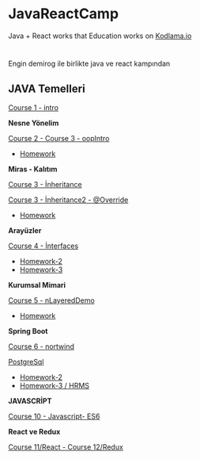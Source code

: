 # JavaReactCamp 
Java + React works that Education works on [Kodlama.io](https://www.kodlama.io/) 

# 

Engin demirog ile birlikte java ve react kampından 


##  JAVA Temelleri 

[Course 1 - intro](https://github.com/meryemtnkt/javaCamp/tree/main/intro/src/intro)

**Nesne Yönelim**

[Course 2 - Course 3 - oopIntro](https://github.com/meryemtnkt/javaCamp/tree/main/oopIntro)

 - [Homework](https://github.com/meryemtnkt/javaCamp/tree/main/dayTwoHomeWorkOne/src/dayTwoHomeWorkOne)



**Miras - Kalıtım**
 
 [Course 3 - İnheritance](https://github.com/meryemtnkt/javaCamp/tree/main/inheritance/src/inheritance)
 
 [Course 3 - İnheritance2 - @Override](https://github.com/meryemtnkt/javaCamp/tree/main/inhetritance2/src/inhetritance2)
 
 - [Homework](https://github.com/meryemtnkt/javaCamp/tree/main/dayThreeHomeWork/src/dayThreeHomeWork)


**Arayüzler**

[Course 4 - İnterfaces](https://github.com/meryemtnkt/javaCamp/tree/main/interfaces)
 - [Homework-2](https://github.com/meryemtnkt/javaCamp/tree/main/day4Homework2/src)
 - [Homework-3](https://github.com/meryemtnkt/javaCamp/tree/main/day4Homework3)


**Kurumsal Mimari**

[Course 5 - nLayeredDemo](https://github.com/meryemtnkt/javaCamp/tree/main/nLayeredDemo)
- [Homework](https://github.com/meryemtnkt/javaCamp/tree/main/Day5Homework)


**Spring Boot**

[Course 6 - nortwind](https://github.com/meryemtnkt/javaCamp/tree/main/nortwind)

[PostgreSql](https://github.com/meryemtnkt/nortwind_postgre_sql)
- [Homework-2](https://github.com/meryemtnkt/HRMS-PostgreSQL)
- [Homework-3 / HRMS ](https://github.com/meryemtnkt/javaCamp/tree/main/HRMS/HRMS)


**JAVASCRİPT**

[Course 10 - Javascript- ES6](https://github.com/meryemtnkt/advancedJavaScript-master)



**React ve Redux** 

[Course 11/React - Course 12/Redux](https://github.com/meryemtnkt/reactCamp)
